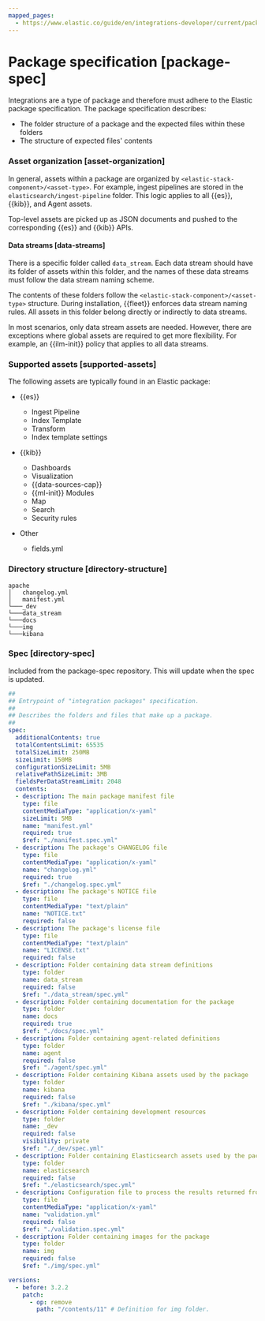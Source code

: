 ```yaml
---
mapped_pages:
  - https://www.elastic.co/guide/en/integrations-developer/current/package-spec.html
---
```


# Package specification [package-spec]

Integrations are a type of package and therefore must adhere to the Elastic package specification. The package specification describes:

* The folder structure of a package and the expected files within these folders
* The structure of expected files' contents


### Asset organization [asset-organization]

In general, assets within a package are organized by `<elastic-stack-component>/<asset-type>`. For example, ingest pipelines are stored in the `elasticsearch/ingest-pipeline` folder. This logic applies to all {{es}}, {{kib}}, and Agent assets.

Top-level assets are picked up as JSON documents and pushed to the corresponding {{es}} and {{kib}} APIs.


#### Data streams [data-streams]

There is a specific folder called `data_stream`. Each data stream should have its folder of assets within this folder, and the names of these data streams must follow the data stream naming scheme.

The contents of these folders follow the `<elastic-stack-component>/<asset-type>` structure. During installation, {{fleet}} enforces data stream naming rules. All assets in this folder belong directly or indirectly to data streams.

In most scenarios, only data stream assets are needed. However, there are exceptions where global assets are required to get more flexibility. For example, an {{ilm-init}} policy that applies to all data streams.


### Supported assets [supported-assets]

The following assets are typically found in an Elastic package:

* {{es}}

    * Ingest Pipeline
    * Index Template
    * Transform
    * Index template settings

* {{kib}}

    * Dashboards
    * Visualization
    * {{data-sources-cap}}
    * {{ml-init}} Modules
    * Map
    * Search
    * Security rules

* Other

    * fields.yml



### Directory structure [directory-structure]

```text
apache
│   changelog.yml
│   manifest.yml
└───_dev
└───data_stream
└───docs
└───img
└───kibana
```


### Spec [directory-spec]

Included from the package-spec repository. This will update when the spec is updated.

```yaml
##
## Entrypoint of "integration packages" specification.
##
## Describes the folders and files that make up a package.
##
spec:
  additionalContents: true
  totalContentsLimit: 65535
  totalSizeLimit: 250MB
  sizeLimit: 150MB
  configurationSizeLimit: 5MB
  relativePathSizeLimit: 3MB
  fieldsPerDataStreamLimit: 2048
  contents:
  - description: The main package manifest file
    type: file
    contentMediaType: "application/x-yaml"
    sizeLimit: 5MB
    name: "manifest.yml"
    required: true
    $ref: "./manifest.spec.yml"
  - description: The package's CHANGELOG file
    type: file
    contentMediaType: "application/x-yaml"
    name: "changelog.yml"
    required: true
    $ref: "./changelog.spec.yml"
  - description: The package's NOTICE file
    type: file
    contentMediaType: "text/plain"
    name: "NOTICE.txt"
    required: false
  - description: The package's license file
    type: file
    contentMediaType: "text/plain"
    name: "LICENSE.txt"
    required: false
  - description: Folder containing data stream definitions
    type: folder
    name: data_stream
    required: false
    $ref: "./data_stream/spec.yml"
  - description: Folder containing documentation for the package
    type: folder
    name: docs
    required: true
    $ref: "./docs/spec.yml"
  - description: Folder containing agent-related definitions
    type: folder
    name: agent
    required: false
    $ref: "./agent/spec.yml"
  - description: Folder containing Kibana assets used by the package
    type: folder
    name: kibana
    required: false
    $ref: "./kibana/spec.yml"
  - description: Folder containing development resources
    type: folder
    name: _dev
    required: false
    visibility: private
    $ref: "./_dev/spec.yml"
  - description: Folder containing Elasticsearch assets used by the package
    type: folder
    name: elasticsearch
    required: false
    $ref: "./elasticsearch/spec.yml"
  - description: Configuration file to process the results returned from the package validation. This file is just for package validation and it should be ignored when installing or using the package.
    type: file
    contentMediaType: "application/x-yaml"
    name: "validation.yml"
    required: false
    $ref: "./validation.spec.yml"
  - description: Folder containing images for the package
    type: folder
    name: img
    required: false
    $ref: "./img/spec.yml"

versions:
  - before: 3.2.2
    patch:
      - op: remove
        path: "/contents/11" # Definition for img folder.
```
